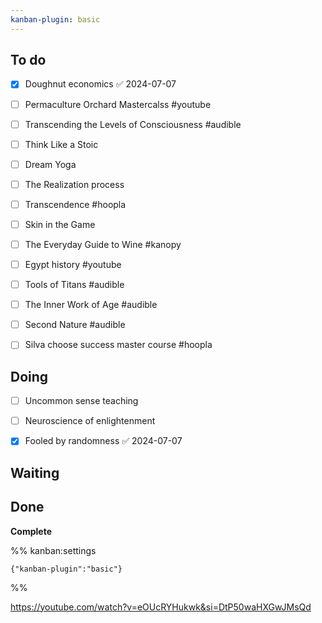 ```yaml
---
kanban-plugin: basic
---
```


## To do

- [x] Doughnut economics ✅ 2024-07-07
- [ ] Permaculture Orchard Mastercalss #youtube
- [ ] Transcending the Levels of Consciousness #audible
- [ ] Think Like a Stoic
- [ ] Dream Yoga
- [ ] The Realization process
- [ ] Transcendence #hoopla
- [ ] Skin in the Game
- [ ] The Everyday Guide to Wine #kanopy
- [ ] Egypt history #youtube
- [ ] Tools of Titans #audible
- [ ] The Inner Work of Age #audible
- [ ] Second Nature #audible
- [ ] Silva choose success master course #hoopla


## Doing

- [ ] Uncommon sense teaching
- [ ] Neuroscience of enlightenment
- [x] Fooled by randomness ✅ 2024-07-07


## Waiting



## Done

**Complete**




%% kanban:settings
```
{"kanban-plugin":"basic"}
```
%%

https://youtube.com/watch?v=eOUcRYHukwk&si=DtP50waHXGwJMsQd